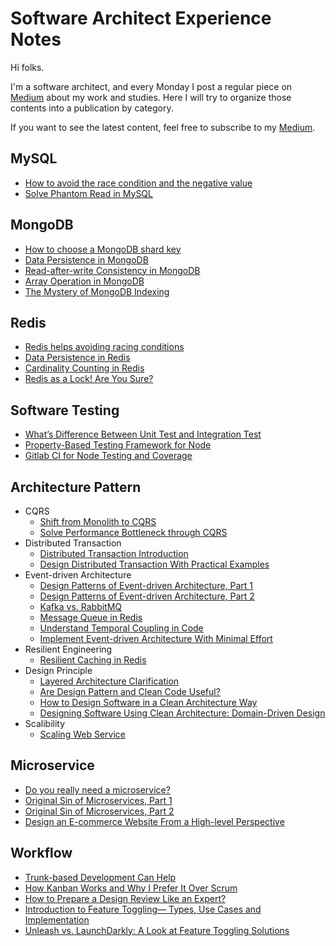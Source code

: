 # Software Architect Experience Notes

Hi folks.

I'm a software architect, and every Monday I post a regular piece on [Medium](https://medium.com/@lazypro) about my work and studies. Here I will try to organize those contents into a publication by category.

If you want to see the latest content, feel free to subscribe to my [Medium](https://medium.com/@lazypro).

## MySQL

- [How to avoid the race condition and the negative value](https://medium.com/interviewnoodle/how-to-avoid-the-race-condition-and-the-negative-value-3f397b2b08e4)
- [Solve Phantom Read in MySQL](https://betterprogramming.pub/solve-phantom-read-in-mysql-a1c85f9a8c56)

## MongoDB
- [How to choose a MongoDB shard key](https://medium.com/interviewnoodle/how-to-choose-a-mongodb-shard-key-e4063b636c26)
- [Data Persistence in MongoDB](https://towardsdev.com/data-persistence-in-mongodb-1ca91f88914)
- [Read-after-write Consistency in MongoDB](https://towardsdev.com/read-after-write-consistency-in-mongodb-ea4cd91d0d3)
- [Array Operation in MongoDB](https://towardsdev.com/array-operation-in-mongodb-2c6f6eb2114b)
- [The Mystery of MongoDB Indexing](https://betterprogramming.pub/the-mystery-of-mongodb-indexing-af61766647dc)

## Redis
- [Redis helps avoiding racing conditions](https://lazypro.medium.com/redis-helps-avoiding-racing-conditions-b970ba3fdd58)
- [Data Persistence in Redis](https://towardsdev.com/data-persistence-in-redis-2780c11d1623)
- [Cardinality Counting in Redis](https://towardsdev.com/cardinality-counting-in-redis-3c3a472e2d9f)
- [Redis as a Lock! Are You Sure?](https://betterprogramming.pub/redis-as-a-lock-are-you-sure-a870c9f22ad8)

## Software Testing
- [What’s Difference Between Unit Test and Integration Test](https://medium.com/interviewnoodle/whats-difference-between-unit-test-and-integration-test-aae6ef13220)
- [Property-Based Testing Framework for Node](https://betterprogramming.pub/property-based-testing-framework-for-node-1ca702ad30bc)
- [Gitlab CI for Node Testing and Coverage](https://lazypro.medium.com/gitlab-ci-for-node-testing-and-coverage-d8f8c82f8c1e)

## Architecture Pattern
- CQRS
    - [Shift from Monolith to CQRS](https://medium.com/interviewnoodle/shift-from-monolith-to-cqrs-a34bab75617e)
    - [Solve Performance Bottleneck through CQRS](https://lazypro.medium.com/solve-performance-bottleneck-through-cqrs-3fd456df1551)
- Distributed Transaction
    - [Distributed Transaction Introduction](https://medium.com/interviewnoodle/distributed-transaction-introduction-1cd105c830a2)
    - [Design Distributed Transaction With Practical Examples](https://betterprogramming.pub/design-distributed-transaction-with-practical-examples-7b1d93fddb63)
- Event-driven Architecture
    - [Design Patterns of Event-driven Architecture, Part 1](https://lazypro.medium.com/design-patterns-of-event-driven-architecture-bf0121cfda7b)
    - [Design Patterns of Event-driven Architecture, Part 2](https://lazypro.medium.com/design-patterns-of-event-driven-architecture-part-2-ea4296dc58d)
    - [Kafka vs. RabbitMQ](https://medium.com/interviewnoodle/kafka-vs-rabbitmq-bc9c8dc7768a)
    - [Message Queue in Redis](https://selectfrom.dev/message-queue-in-redis-9efe0de2c39c)
    - [Understand Temporal Coupling in Code](https://betterprogramming.pub/temporal-coupling-in-code-e74899f7a48f)
    - [Implement Event-driven Architecture With Minimal Effort](https://betterprogramming.pub/implement-event-driven-architecture-with-minimal-effort-182c3bbe5524)
- Resilient Engineering
    - [Resilient Caching in Redis](https://towardsdev.com/resilient-caching-in-redis-a5b3c1a49f14)
- Design Principle
    - [Layered Architecture Clarification](https://lazypro.medium.com/layered-architecture-clarification-e55b69d60e98)
    - [Are Design Pattern and Clean Code Useful?](https://lazypro.medium.com/are-design-pattern-and-clean-code-useful-cb1861846a58)
    - [How to Design Software in a Clean Architecture Way](https://betterprogramming.pub/how-to-design-in-clean-architecture-way-part-1-36c3e558517b)
    - [Designing Software Using Clean Architecture: Domain-Driven Design](https://betterprogramming.pub/how-to-design-in-clean-architecture-way-part-2-8524e76f2720)
- Scalibility
    - [Scaling Web Service](https://betterprogramming.pub/scaling-web-service-b391557a1134)

## Microservice
- [Do you really need a microservice?](https://medium.com/interviewnoodle/do-you-really-need-a-microservice-91a48cbea8c1)
- [Original Sin of Microservices, Part 1](https://medium.com/interviewnoodle/original-sin-of-microservices-part-1-90461ddcefb)
- [Original Sin of Microservices, Part 2](https://lazypro.medium.com/original-sin-of-microservices-part-2-8856c0e8426d)
- [Design an E-commerce Website From a High-level Perspective](https://betterprogramming.pub/design-an-e-commerce-website-from-a-high-level-perspective-184618741ee8)

## Workflow

- [Trunk-based Development Can Help](https://lazypro.medium.com/trunk-based-development-can-help-4bb425595c00)
- [How Kanban Works and Why I Prefer It Over Scrum](https://betterprogramming.pub/improve-the-productivity-by-using-agile-development-778c7f069c6a)
- [How to Prepare a Design Review Like an Expert?](https://betterprogramming.pub/how-to-prepare-a-design-review-like-an-expert-85d2ab85d7f5)
- [Introduction to Feature Toggling— Types, Use Cases and Implementation](https://betterprogramming.pub/feature-toggle-introduction-68d58f5c709)
- [Unleash vs. LaunchDarkly: A Look at Feature Toggling Solutions](https://betterprogramming.pub/unleash-vs-launchdarkly-c35f586ccf49)
